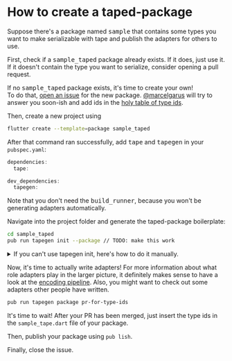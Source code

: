 # How to create a taped-package

Suppose there's a package named <kbd>sample</kbd> that contains some types you want to make serializable with tape and publish the adapters for others to use.

First, check if a <kbd>sample_taped</kbd> package already exists.
If it does, just use it. If it doesn't contain the type you want to serialize, consider opening a pull request.

If no <kbd>sample_taped</kbd> package exists, it's time to create your own!  
To do that, [open an issue](https://github.com/marcelgarus/taped/issues/new?template=1-taped-package.md) for the new package.
[@marcelgarus](https://github.com/marcelgarus) will try to answer you soon-ish and add ids in the [holy table of type ids](table_of_type_ids.md).

Then, create a new project using

```bash
flutter create --template=package sample_taped
```

After that command ran successfully, add <kbd>tape</kbd> and <kbd>tapegen</kbd> in your `pubspec.yaml`:

```dart
dependencies:
  tape:

dev_dependencies:
  tapegen:
```

Note that you don't need the <kbd>build_runner</kbd>, because you won't be generating adapters automatically.

Navigate into the project folder and generate the taped-package boilerplate:

```bash
cd sample_taped
pub run tapegen init --package // TODO: make this work
```

<details>
<summary>If you can't use tapegen init, here's how to do it manually.</summary>

Change the `pubspec.yaml`'s `description' to something like

```yaml
description: 'A package containing tape adapters for sample. Intended to be '
    'used with sample and tape.
```

Replace the `README.md` with something like the following:

```md
This package offers `TapeAdapter`s for using the following classes from [<kbd>sample</kbd>](https://pub.dev/packages/sample) with [<kbd>tape</kbd>](https://pub.dev/packages/tape):

* `Fruit`
* `OtherType`
```

Consider adding the MIT `LICENSE`:

```txt
Copyright 2020 Your name

Permission is hereby granted, free of charge, to any person obtaining a copy of
this software and associated documentation files (the "Software"), to deal in
the Software without restriction, including without limitation the rights to
use, copy, modify, merge, publish, distribute, sublicense, and/or sell copies of
the Software, and to permit persons to whom the Software is furnished to do so,
subject to the following conditions:

The above copyright notice and this permission notice shall be included in all
copies or substantial portions of the Software.

THE SOFTWARE IS PROVIDED "AS IS", WITHOUT WARRANTY OF ANY KIND, EXPRESS OR
IMPLIED, INCLUDING BUT NOT LIMITED TO THE WARRANTIES OF MERCHANTABILITY, FITNESS
FOR A PARTICULAR PURPOSE AND NONINFRINGEMENT. IN NO EVENT SHALL THE AUTHORS OR
COPYRIGHT HOLDERS BE LIABLE FOR ANY CLAIM, DAMAGES OR OTHER LIABILITY, WHETHER
IN AN ACTION OF CONTRACT, TORT OR OTHERWISE, ARISING FROM, OUT OF OR IN
CONNECTION WITH THE SOFTWARE OR THE USE OR OTHER DEALINGS IN THE SOFTWARE.
```

Your `lib/TODO_taped.dart` should look like this:

```dart
library sample_taped;

import 'package:sample/sample.dart';
import 'package:tape/package.dart';

extension FlutterTaped on TapeApi {
  void initializeMyPackage() {
    registerAdapters({
      // Only use ids that @marcelgarus registered for you.
      -100: AdapterForFruit(),
      -101: AdapterForOtherType(),
    });
  }
}

// Your adapters go here...
```

Also, consider adding tests in `test/sample_taped_test.dart`:

```dart

```
// TODO: Replace test/TODO_taped_test.dart.
</details>

Now, it's time to actually write adapters!
For more information about what role adapters play in the larger picture, it definitely makes sense to have a look at the [encoding pipeline](the_life_of_a_fruit.md).
Also, you might want to check out some adapters other people have written.

<!--
TODO: Insert more text about thinking about future compatibility etc.
Or insert a link to the custom adapter guide.
-->


```bash
pub run tapegen package pr-for-type-ids
```

It's time to wait! After your PR has been merged, just insert the type ids in the `sample_tape.dart` file of your package.

Then, publish your package using `pub lish`.

Finally, close the issue.
